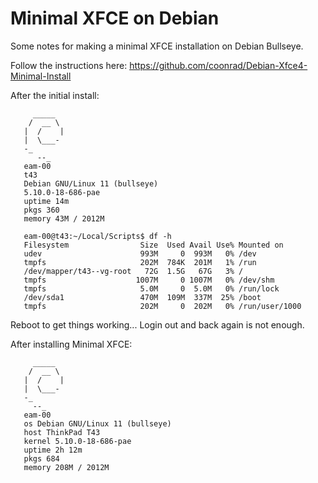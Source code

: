 # Minimal XFCE on Debian

Some notes for making a minimal XFCE installation on Debian Bullseye.

Follow the instructions here: https://github.com/coonrad/Debian-Xfce4-Minimal-Install

After the initial install:

         _____
        /  __ \
       |  /    |
       |  \___-
       -_
          --_
       eam-00
       t43
       Debian GNU/Linux 11 (bullseye)
       5.10.0-18-686-pae
       uptime 14m
       pkgs 360
       memory 43M / 2012M

       eam-00@t43:~/Local/Scripts$ df -h
       Filesystem                Size  Used Avail Use% Mounted on
       udev                      993M     0  993M   0% /dev
       tmpfs                     202M  784K  201M   1% /run
       /dev/mapper/t43--vg-root   72G  1.5G   67G   3% /
       tmpfs                    1007M     0 1007M   0% /dev/shm
       tmpfs                     5.0M     0  5.0M   0% /run/lock
       /dev/sda1                 470M  109M  337M  25% /boot
       tmpfs                     202M     0  202M   0% /run/user/1000

Reboot to get things working... Login out and back again is not enough.

After installing Minimal XFCE:


         _____
        /  __ \
       |  /    |
       |  \___-
       -_
         --_
       eam-00
       os Debian GNU/Linux 11 (bullseye)
       host ThinkPad T43
       kernel 5.10.0-18-686-pae
       uptime 2h 12m
       pkgs 684
       memory 208M / 2012M



